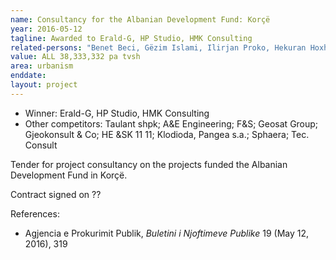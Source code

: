 ```yaml
---
name: Consultancy for the Albanian Development Fund: Korçë
year: 2016-05-12
tagline: Awarded to Erald-G, HP Studio, HMK Consulting
related-persons: "Benet Beci, Gëzim Islami, Ilirjan Proko, Hekuran Hoxhalli"
value: ALL 38,333,332 pa tvsh
area: urbanism
enddate:
layout: project
---
```

* Winner: Erald-G, HP Studio, HMK Consulting
* Other competitors: Taulant shpk; A&E Engineering; F&S; Geosat Group; Gjeokonsult & Co; HE &SK 11 11; Klodioda, Pangea s.a.; Sphaera; Tec. Consult

Tender for project consultancy on the projects funded the Albanian Development Fund in Korçë.

Contract signed on ??

References:

* Agjencia e Prokurimit Publik, *Buletini i Njoftimeve Publike* 19 (May 12, 2016), 319
